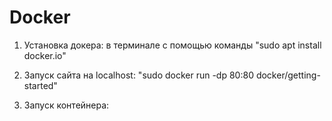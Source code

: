 # Docker

1. Установка докера: в терминале с помощью команды "sudo apt install docker.io"
2. Запуск сайта на localhost: "sudo docker run -dp 80:80 docker/getting-started"

3. Запуск контейнера:
